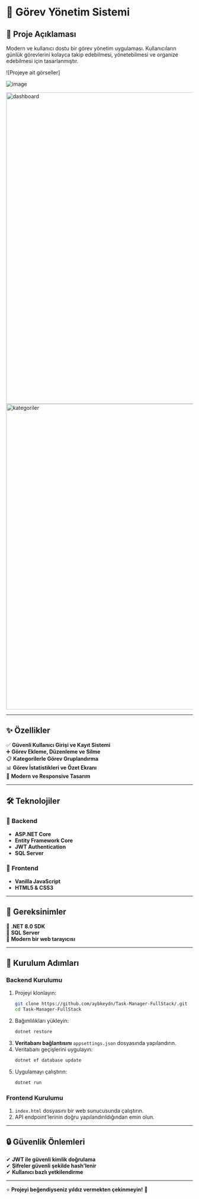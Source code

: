 
# 🚀 **Görev Yönetim Sistemi**

## 📝 **Proje Açıklaması**  
Modern ve kullanıcı dostu bir görev yönetim uygulaması. Kullanıcıların günlük görevlerini kolayca takip edebilmesi, yönetebilmesi ve organize edebilmesi için tasarlanmıştır.

![Projeye ait görseller]

![image](https://github.com/user-attachments/assets/7084ce1a-e714-400e-a456-407c301fbe1e)

<img width="838" alt="dashboard" src="https://github.com/user-attachments/assets/af485e2b-b81d-4040-a5e1-5cd955c5b0fc" />
<img width="822" alt="kategoriler" src="https://github.com/user-attachments/assets/cab0651c-cc6d-45d3-b7b9-f00fc19ccc75" />












---

## ✨ **Özellikler**  
✅ **Güvenli Kullanıcı Girişi ve Kayıt Sistemi**  
➕ **Görev Ekleme, Düzenleme ve Silme**  
📋 **Kategorilerle Görev Gruplandırma**  
📊 **Görev İstatistikleri ve Özet Ekranı**  
🎨 **Modern ve Responsive Tasarım**  

---

## 🛠️ **Teknolojiler**  

### 🔹 **Backend**  
- **ASP.NET Core**  
- **Entity Framework Core**  
- **JWT Authentication**  
- **SQL Server**  

### 🔹 **Frontend**  
- **Vanilla JavaScript**  
- **HTML5 & CSS3**  

---

## 🚦 **Gereksinimler**  
🔹 **.NET 8.0 SDK**  
🔹 **SQL Server**  
🔹 **Modern bir web tarayıcısı**  

---

## 🔧 **Kurulum Adımları**  

### **Backend Kurulumu**  
1. Projeyi klonlayın:  
   ```bash
   git clone https://github.com/aybkeydn/Task-Manager-FullStack/.git
   cd Task-Manager-FullStack
   ```
2. Bağımlılıkları yükleyin:  
   ```bash
   dotnet restore
   ```
3. **Veritabanı bağlantısını** `appsettings.json` dosyasında yapılandırın.  
4. Veritabanı geçişlerini uygulayın:  
   ```bash
   dotnet ef database update
   ```
5. Uygulamayı çalıştırın:  
   ```bash
   dotnet run
   ```

### **Frontend Kurulumu**  
1. `index.html` dosyasını bir web sunucusunda çalıştırın.  
2. API endpoint'lerinin doğru yapılandırıldığından emin olun.  

---

## 🔒 **Güvenlik Önlemleri**  
✔ **JWT ile güvenli kimlik doğrulama**  
✔ **Şifreler güvenli şekilde hash'lenir**  
✔ **Kullanıcı bazlı yetkilendirme**  

---

⭐ **Projeyi beğendiyseniz yıldız vermekten çekinmeyin!** 🌟  

